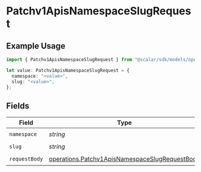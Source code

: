 # Patchv1ApisNamespaceSlugRequest

## Example Usage

```typescript
import { Patchv1ApisNamespaceSlugRequest } from "@scalar/sdk/models/operations";

let value: Patchv1ApisNamespaceSlugRequest = {
  namespace: "<value>",
  slug: "<value>",
};
```

## Fields

| Field                                                                                                            | Type                                                                                                             | Required                                                                                                         | Description                                                                                                      |
| ---------------------------------------------------------------------------------------------------------------- | ---------------------------------------------------------------------------------------------------------------- | ---------------------------------------------------------------------------------------------------------------- | ---------------------------------------------------------------------------------------------------------------- |
| `namespace`                                                                                                      | *string*                                                                                                         | :heavy_check_mark:                                                                                               | N/A                                                                                                              |
| `slug`                                                                                                           | *string*                                                                                                         | :heavy_check_mark:                                                                                               | N/A                                                                                                              |
| `requestBody`                                                                                                    | [operations.Patchv1ApisNamespaceSlugRequestBody](../../models/operations/patchv1apisnamespaceslugrequestbody.md) | :heavy_check_mark:                                                                                               | N/A                                                                                                              |